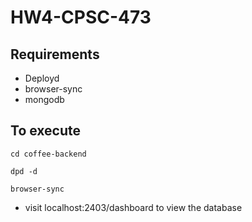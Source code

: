 # HW4-CPSC-473

## Requirements
- Deployd
- browser-sync
- mongodb

## To execute
```
cd coffee-backend
```
```
dpd -d
```
```
browser-sync
```
- visit localhost:2403/dashboard to view the database
